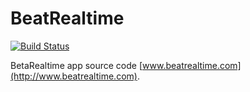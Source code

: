 # BeatRealtime

[![Build Status](https://travis-ci.org/artberri/beatrealtime.svg?branch=master)](https://travis-ci.org/artberri/beatrealtime)

BetaRealtime app source code [www.beatrealtime.com](http://www.beatrealtime.com).
